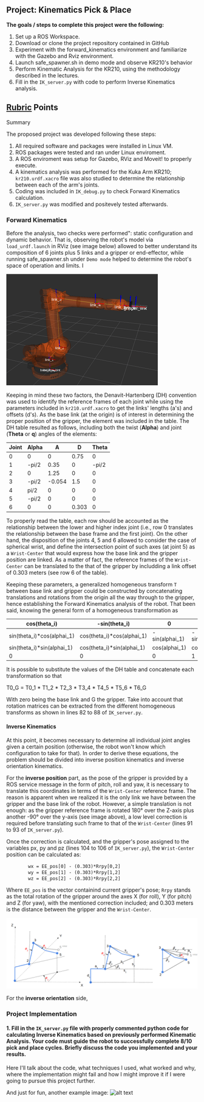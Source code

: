 ## Project: Kinematics Pick & Place

**The goals / steps to complete this project were the following:**  


1. Set up a ROS Workspace.
2. Download or clone the project repository contained in GitHub
3. Experiment with the forward_kinematics environment and familiarize with the Gazebo and Rviz environment.
4. Launch safe_spawner.sh in demo mode and observe KR210's behavior
5. Perform Kinematic Analysis for the  KR210, using the methodology described in the lectures. 
6. Fill in the `IK_server.py` with code to perform Inverse Kinematics analysis. 


[//]: # (Image References)
[image1]: ./joint_axes.png
[image2]: ./figure_theta123.png
[image3]: ./misc_images/misc3.png

## [Rubric](https://review.udacity.com/#!/rubrics/972/view) Points

Summary

The proposed project was developed following these steps:
1. All required software and packages were installed in Linux VM. 
2. ROS packages were tested and ran under Linux enviroment.
3. A ROS enviroment was setup for Gazebo, RViz and Moveit! to properly execute. 
4. A kinematics analysis was performed for the Kuka Arm KR210; `kr210.urdf.xacro` file was also studied to determine the relationship between each of the arm's joints.
5. Coding was included in `IK_debug.py` to check Forward Kinematics calculation. 
6. `IK_server.py` was modified and positevely tested afterwards. 

### Forward Kinematics
Before the analysis, two checks were performed": static configuration and dynamic behavior. That is, observing the robot's model via `load_urdf.launch` in RViz (see image below) allowed to better understand its composition of 6 joints plus 5 links and a gripper or end-effector, while running safe_spawner.sh under `Demo mode` helped to determine the robot's space of operation and limits. I

![image1]

Keeping in mind these two factors, the Denavit-Hartenberg (DH) convention was used to identify the reference frames of each joint while using the parameters included in `kr210.urdf.xacro` to get the links' lengths (a's) and offsets (d's). As the base link (at the origin) is of interest in determining the proper position of the gripper, the element was included in the table. The DH table resulted as follows, including both the twist (**Alpha**) and joint (**Theta** or **q**) angles of the elements:  

Joint|Alpha | A | D | Theta
--- | --- | --- | --- | ---
0 | 0     | 0      | 0.75 | 0
1 | -pi/2 | 0.35   | 0    | -pi/2
2 | 0     | 1.25   | 0    | 0
3 | -pi/2 | -0.054 | 1.5  | 0
4 | pi/2  | 0      | 0    | 0
5 | -pi/2 | 0      | 0    | 0
6 | 0     | 0      | 0.303| 0

To properly read the table, each row should be accounted as the relationship between the lower and higher index joint (i.e., row 0 translates the relationship between the base frame and the first joint). On the other hand, the disposition of the joints 4, 5 and 6 allowed to consider the case of spherical wrist, and define the intersection point of such axes (at joint 5) as a `Wrist-Center` that would express how the base link and the gripper position are linked. As a matter of fact, the reference frames of the `Wrist-Center` can be translated to the that of the gripper by includding a link offset of 0.303 meters (see row 6 of the table).  

Keeping these parameters, a generalized homogeneous transform `T` between base link and gripper could be constructed by concatenating translations and rotations from the origin all the way through to the gripper, hence establishing the Forward Kinematics analysis of the robot. That been said, knowing the general form of a homogeneous transformation as

cos(theta_i)| -sin(theta_i)| 0 | ai_1
--- | --- | --- | --- 
sin(theta_i)\*cos(alphai_1) | cos(theta_i)\*cos(alphai_1) |	-sin(alphai_1) |    -sin(alphai_1)\*di
sin(theta_i)\*sin(alphai_1) | cos(theta_i)\*sin(alphai_1) | cos(alphai_1) | 	cos(alphai_1)\*di
0                           |						                	0|		     		 0|			        			1

It is possible to substitute the values of the DH table and concatenate each transformation so that

T0_G = T0_1 \* T1_2 \* T2_3 \* T3_4 \* T4_5 \* T5_6 \* T6_G

With zero being the base link and G the gripper. Take into account that rotation matrices can be extracted from the different homogeneous transforms as shown in lines 82 to 88 of `IK_server.py`.   

#### Inverse Kinematics 
At this point, it becomes necessary to determine all individual joint angles given a certain position (otherwise, the robot won't know which configuration to take for that). In order to derive these equations, the problem should be divided into inverse position kinematics and inverse orientation kinematics.

For the **inverse position** part, as the pose of the gripper is provided by a ROS service message in the form of pitch, roll and yaw, it is necessary to translate this coordinates in terms of the `Wrist-Center` reference frame. The reason is apparent when we realized it is the only link we have between the gripper and the base link of the robot. However, a simple translation is not enough: as the gripper reference frame is rotated 180° over the Z-axis plus another -90° over the y-axis (see image above), a low level correction is required before translating such frame to that of the `Wrist-Center` (lines 91 to 93 of `IK_server.py`).

Once the correction is calculated, and the gripper's pose assigned to the variables px, py and pz (lines 104 to 106 of `IK_server.py`), the `Wrist-Center` position can be calculated as:

            wx = EE_pos[0] - (0.303)*Rrpy[0,2]
            wy = EE_pos[1] - (0.303)*Rrpy[1,2]
            wz = EE_pos[2] - (0.303)*Rrpy[2,2]

Where `EE_pos` is the vector containind current gripper's pose; `Rrpy` stands as the total rotation of the gripper around the axes X (for roll), Y (for pitch) and Z (for yaw), with the mentioned correction included; and 0.303 meters is the distance between the gripper and the `Wrist-Center`. 


![image2]

For the **inverse orientation** side, 

### Project Implementation

#### 1. Fill in the `IK_server.py` file with properly commented python code for calculating Inverse Kinematics based on previously performed Kinematic Analysis. Your code must guide the robot to successfully complete 8/10 pick and place cycles. Briefly discuss the code you implemented and your results. 


Here I'll talk about the code, what techniques I used, what worked and why, where the implementation might fail and how I might improve it if I were going to pursue this project further.  


And just for fun, another example image:
![alt text][image3]


